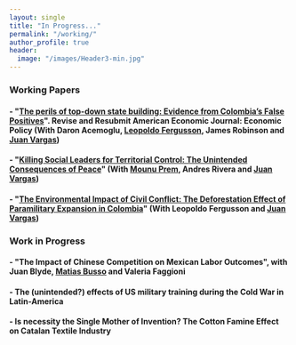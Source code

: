 ```yaml
---
layout: single
title: "In Progress..."
permalink: "/working/"
author_profile: true
header:
  image: "/images/Header3-min.jpg"
---
```


### Working Papers
#### - "[The perils of top-down state building: Evidence from Colombia’s False Positives](https://www.nber.org/papers/w22617.pdf)". Revise and Resubmit American Economic Journal: Economic Policy (With Daron Acemoglu, [Leopoldo Fergusson](https://www.leopoldofergusson.com), James Robinson and [Juan Vargas](https://sites.google.com/site/juanfvargas/home?authuser=0))

####  - "[Killing Social Leaders for Territorial Control: The Unintended Consequences of Peace](https://ideas.repec.org/p/col/000092/016385.html)"   (With [Mounu Prem](https://sites.google.com/site/fcomunozma/), Andres Rivera and [Juan Vargas](https://sites.google.com/site/juanfvargas/home?authuser=0))

####  - "[The Environmental Impact of Civil Conflict: The Deforestation Effect of Paramilitary Expansion in Colombia](https://www.google.com/url?q=https%3A%2F%2Fideas.repec.org%2Fp%2Fcol%2F000092%2F012158.html&sa=D)"  (With Leopoldo Fergusson and [Juan Vargas](https://sites.google.com/site/juanfvargas/home?authuser=0))

### Work in Progress
####  - "The Impact of Chinese Competition on Mexican Labor Outcomes", with Juan Blyde, [Matias Busso](https://www.matiasbusso.org) and Valeria Faggioni

####  - The (unintended?) effects of US military training during the Cold War in Latin-America

####  - Is necessity the Single Mother of Invention? The Cotton Famine Effect on Catalan Textile Industry
